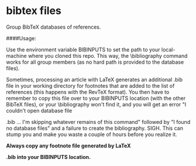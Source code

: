 # bibtex files

Group BibTeX databases of references.

####Usage:

Use the environment variable BIBINPUTS to set the path to your local-machine where you cloned this repo. This way, the \bibliography command works for all group members (as no hard path is provided to the database files).

Sometimes, processing an article with LaTeX generates an additional .bib file in your working directory for footnotes that are added to the list of references (this happens with the RevTeX format). You then have to remember to copy this file over to your BIBINPUTS location (with the other BibTeX files), or your \bibliography won't find it, and you will get an error "I couldn't open database file <article name>.bib ... I'm skipping whatever remains of this command" followed by "I found no database files" and a failure to create the bibliography. SIGH. This can stump you and make you waste a couple of hours before you realize it.

**Always copy any footnote file generated by LaTeX <article name>.bib into your BIBINPUTS location.**
